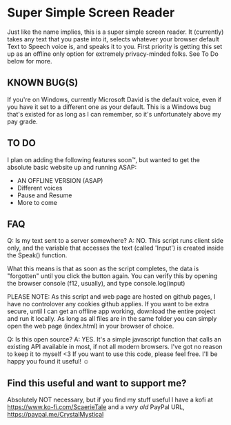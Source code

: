 # Super Simple Screen Reader

Just like the name implies, this is a super simple screen reader.  It (currently) takes any text that you paste into it, selects whatever your browser default Text to Speech voice is, and speaks it to you.  First priority is getting this set up as an offline only option for extremely privacy-minded folks.  See To Do below for more.

## KNOWN BUG(S)
If you're on Windows, currently Microsoft David is the default voice, even if you have it set to a different one as your default.  This is a Windows bug that's existed for as long as I can remember, so it's unfortunately above my pay grade.

## TO DO
I plan on adding the following features soon™, but wanted to get the absolute basic website up and running ASAP:
* AN OFFLINE VERSION (ASAP)
* Different voices
* Pause and Resume
* More to come

## FAQ
Q: Is my text sent to a server somewhere?
A: NO.  This script runs client side only, and the variable that accesses the text (called 'Input') is created inside the Speak() function.

What this means is that as soon as the script completes, the data is "forgotten" until you click the button again.  You can verify this by opening the browser console (f12, usually), and type
    console.log(input)
    
PLEASE NOTE: As this script and web page are hosted on github pages, I have no controlover any cookies github applies.  If you want to be extra secure, until I can get an offline app working, download the entire project and run it locally.  As long as all files are in the same folder you can simply open the web page (index.html) in your browser of choice.

Q: Is this open source?
A: YES.  It's a simple javascript function that calls an existing API available in most, if not all modern browsers.  I've got no reason to keep it to myself <3  If you want to use this code, please feel free.  I'll be happy you found it useful! ☺

## Find this useful and want to support me?
Absolutely NOT necessary, but if you find my stuff useful I have a kofi at https://www.ko-fi.com/ScaerieTale and a *very old* PayPal URL, https://paypal.me/CrystalMystical